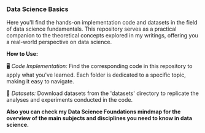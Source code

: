 ### Data Science Basics

Here you'll find the hands-on implementation code and datasets in the field of data science fundamentals. This repository serves as a practical companion to the theoretical concepts explored in my writings, offering you a real-world perspective on data science.

**How to Use:**

🖥️ *Code Implementation:* Find the corresponding code in this repository to apply what you've learned. Each folder is dedicated to a specific topic, making it easy to navigate.

📂 *Datasets:* Download datasets from the 'datasets' directory to replicate the analyses and experiments conducted in the code.

**Also you can check my Data Science Foundations mindmap for the overview of the main subjects and disciplines you need to know in data science.**


 
  
